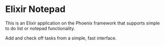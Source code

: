 # Elixir Notepad

This is an Elixir application on the Phoenix framework that supports simple to do list or notepad functionality.

Add and check off tasks from a simple, fast interface.
